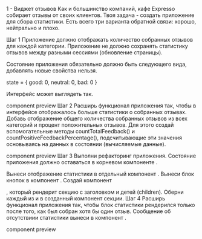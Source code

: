 1 - Виджет отзывов Как и большинство компаний, кафе Expresso собирает отзывы от своих клиентов. Твоя
задача - создать приложение для сбора статистики. Есть всего три варианта обратной связи: хорошо,
нейтрально и плохо.

Шаг 1 Приложение должно отображать количество собранных отзывов для каждой категории. Приложение не
должно сохранять статистику отзывов между разными сессиями (обновление страницы).

Состояние приложения обязательно должно быть следующего вида, добавлять новые свойства нельзя.

state = { good: 0, neutral: 0, bad: 0 }

Интерфейс может выглядеть так.

component preview Шаг 2 Расширь функционал приложения так, чтобы в интерфейсе отображалось больше
статистики о собранных отзывах. Добавь отображение общего количества собранных отзывов из всех
категорий и процент положительных отзывов. Для этого создай вспомогательные методы
countTotalFeedback() и countPositiveFeedbackPercentage(), подсчитывающие эти значения основываясь на
данных в состоянии (вычисляемые данные).

component preview Шаг 3 Выполни рефакторинг приложения. Состояние приложения должно оставаться в
корневом компоненте <App>.

Вынеси отображение статистики в отдельный компонент
<Statistics good={} neutral={} bad={} total={} positivePercentage={}>. Вынеси блок кнопок в
компонент <FeedbackOptions options={} onLeaveFeedback={}>. Создай компонент <Section title="">,
который рендерит секцию с заголовком и детей (children). Оберни каждый из <Statistics> и
<FeedbackOptions> в созданный компонент секции. Шаг 4 Расширь функционал приложения так, чтобы блок
статистики рендерился только после того, как был собран хотя бы один отзыв. Сообщение об отсутствиии
статистики вынеси в компонент <Notification message="There is no feedback">.

component preview

